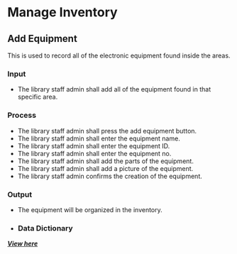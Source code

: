 # Manage Inventory
## Add Equipment
This is used to record all of the electronic equipment found inside the areas.
### Input
-	The library staff admin shall add all of the equipment found in that specific area.
### Process
-	The library staff admin shall press the add equipment button.
-	The library staff admin shall enter the equipment name.
-	The library staff admin shall enter the equipment ID.
-	The library staff admin shall enter the equipment no.
-	The library staff admin shall add the parts of the equipment.
-	The library staff admin shall add a picture of the equipment.
-	The library staff admin confirms the creation of the equipment.
### Output 
-	The equipment will be organized in the inventory.
-	### Data Dictionary
[***View here***](https://github.com/JakePatolilic/vsulib-ms/blob/main/Features/Manage%20Inventory/Functions/Data%20Dictionary.md)


